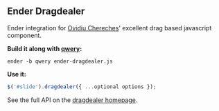 Ender Dragdealer
-------
Ender integration for [Ovidiu Chereches](http://ovidiu.ch)' excellent drag based javascript component.  
  
__Build it along with [qwery](http://github.com/ded/qwery):__

`ender -b qwery ender-dragdealer.js`

__Use it:__

``` js
$('#slide').dragdealer({ ...optional options });
```

See the full API on the [dragdealer homepage](http://code.ovidiu.ch/dragdealer).